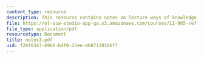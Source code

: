 ```yaml
---
content_type: resource
description: This resource contains notes on lecture ways of knowledge generation.
file: https://ol-ocw-studio-app-qa.s3.amazonaws.com/courses/11-965-reflective-practice-an-approach-for-expanding-your-learning-frontiers-january-iap-2007/f2bf034769b6bdf025eeeb071281bbf7_notes3.pdf
file_type: application/pdf
resourcetype: Document
title: notes3.pdf
uid: f2bf0347-69b6-bdf0-25ee-eb071281bbf7
---
```

